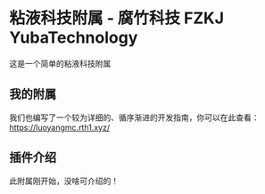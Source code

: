 # 粘液科技附属 - 腐竹科技 FZKJ YubaTechnology
这是一个简单的粘液科技附属

## 我的附属 
我们也编写了一个较为详细的、循序渐进的开发指南，你可以在此查看：  
https://luoyangmc.rth1.xyz/

## 插件介绍
此附属刚开始，没啥可介绍的！


